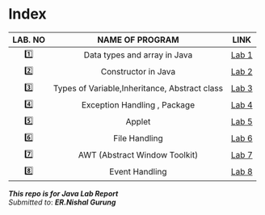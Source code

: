 # Index

LAB. NO | NAME OF PROGRAM | LINK
:------:|:---------------:|:---:
:one: | Data types and array in Java | [Lab 1](Lab1/readme.md)
:two: | Constructor in Java | [Lab 2](Lab2/readme.md)
:three: | Types of Variable,Inheritance, Abstract class |[Lab 3](Lab3/readme.md)
:four:| Exception Handling , Package | [Lab 4](Lab4/readme.md)
:five:| Applet | [Lab 5](Lab5/readme.md)
:six:| File Handling | [Lab 6](Lab6/readme.md)
:seven:| AWT (Abstract Window Toolkit) | [Lab 7](Lab7/awtForm/readme.md)
:eight:| Event Handling | [Lab 8](Lab8/readme.md)



***This repo is for Java Lab Report***\
*Submitted to*: ***ER.Nishal Gurung***

